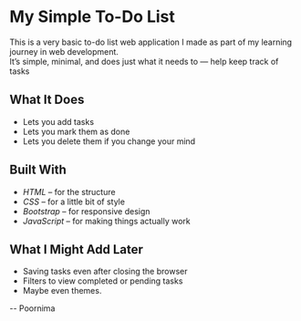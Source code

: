 # My Simple To-Do List

This is a very basic to-do list web application I made as part of my learning journey in web development.  
It’s simple, minimal, and does just what it needs to — help keep track of tasks 

## What It Does

- Lets you add tasks
- Lets you mark them as done
- Lets you delete them if you change your mind


## Built With

- *HTML* – for the structure
- *CSS* – for a little bit of style
- *Bootstrap* – for responsive design
- *JavaScript* – for making things actually work

##  What I Might Add Later

- Saving tasks even after closing the browser
- Filters to view completed or pending tasks
- Maybe even themes.


-- Poornima
